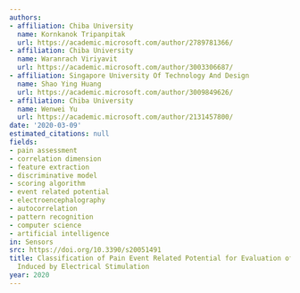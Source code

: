 ```yaml
---
authors:
- affiliation: Chiba University
  name: Kornkanok Tripanpitak
  url: https://academic.microsoft.com/author/2789781366/
- affiliation: Chiba University
  name: Waranrach Viriyavit
  url: https://academic.microsoft.com/author/3003306687/
- affiliation: Singapore University Of Technology And Design
  name: Shao Ying Huang
  url: https://academic.microsoft.com/author/3009849626/
- affiliation: Chiba University
  name: Wenwei Yu
  url: https://academic.microsoft.com/author/2131457800/
date: '2020-03-09'
estimated_citations: null
fields:
- pain assessment
- correlation dimension
- feature extraction
- discriminative model
- scoring algorithm
- event related potential
- electroencephalography
- autocorrelation
- pattern recognition
- computer science
- artificial intelligence
in: Sensors
src: https://doi.org/10.3390/s20051491
title: Classification of Pain Event Related Potential for Evaluation of Pain Perception
  Induced by Electrical Stimulation
year: 2020
---
```

